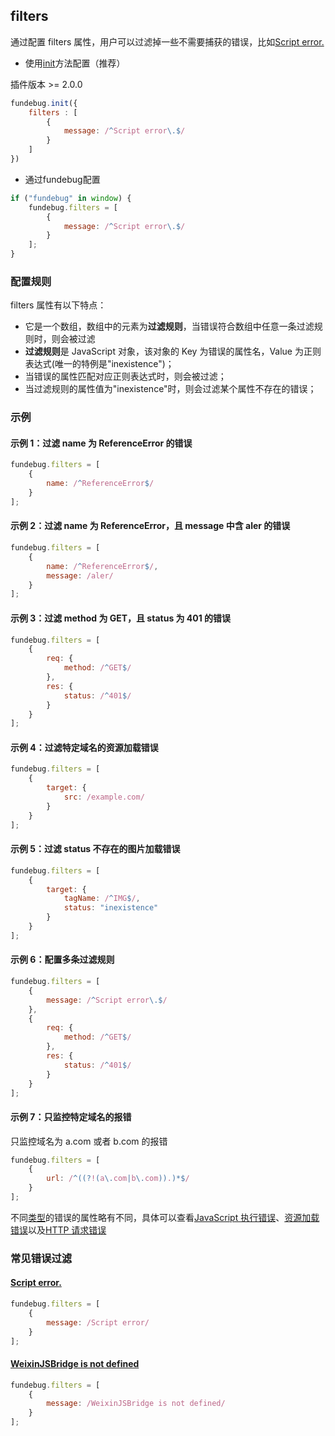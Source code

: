 ## filters

通过配置 filters 属性，用户可以过滤掉一些不需要捕获的错误，比如[Script error.](../other/script_error.md)

- 使用[init](../api/init.md)方法配置（推荐）

插件版本 >= 2.0.0

```js
fundebug.init({
    filters : [
        {
            message: /^Script error\.$/
        }
    ]
})
```

- 通过fundebug配置

```javascript
if ("fundebug" in window) {
    fundebug.filters = [
        {
            message: /^Script error\.$/
        }
    ];
}
```

### 配置规则

filters 属性有以下特点：

-   它是一个数组，数组中的元素为**过滤规则**，当错误符合数组中任意一条过滤规则时，则会被过滤
-   **过滤规则**是 JavaScript 对象，该对象的 Key 为错误的属性名，Value 为正则表达式(唯一的特例是"inexistence")；
-   当错误的属性匹配对应正则表达式时，则会被过滤；
-   当过滤规则的属性值为"inexistence"时，则会过滤某个属性不存在的错误；

### 示例

#### 示例 1：过滤 name 为 ReferenceError 的错误

```javascript
fundebug.filters = [
    {
        name: /^ReferenceError$/
    }
];
```

#### 示例 2：过滤 name 为 ReferenceError，且 message 中含 aler 的错误

```javascript
fundebug.filters = [
    {
        name: /^ReferenceError$/,
        message: /aler/
    }
];
```

#### 示例 3：过滤 method 为 GET，且 status 为 401 的错误

```javascript
fundebug.filters = [
    {
        req: {
            method: /^GET$/
        },
        res: {
            status: /^401$/
        }
    }
];
```

#### 示例 4：过滤特定域名的资源加载错误

```javascript
fundebug.filters = [
    {
        target: {
            src: /example.com/
        }
    }
];
```

#### 示例 5：过滤 status 不存在的图片加载错误

```javascript
fundebug.filters = [
    {
        target: {
            tagName: /^IMG$/,
            status: "inexistence"
        }
    }
];
```

#### 示例 6：配置多条过滤规则

```javascript
fundebug.filters = [
    {
        message: /^Script error\.$/
    },
    {
        req: {
            method: /^GET$/
        },
        res: {
            status: /^401$/
        }
    }
];
```

#### 示例 7：只监控特定域名的报错

只监控域名为 a.com 或者 b.com 的报错

```javascript
fundebug.filters = [
    {
        url: /^((?!(a\.com|b\.com)).)*$/
    }
];
```

不同[类型](../type/index.md)的错误的属性略有不同，具体可以查看[JavaScript 执行错误](../type/javascript.md)、[资源加载错误](../type/resource.md)以及[HTTP 请求错误](../type/http.md)

### 常见错误过滤

#### [Script error.](../other/script_error.md)

```javascript
fundebug.filters = [
    {
        message: /Script error/
    }
];
```

#### [WeixinJSBridge is not defined](https://blog.fundebug.com/2017/02/18/weixinjsbridge-is-not-defined/)

```javascript
fundebug.filters = [
    {
        message: /WeixinJSBridge is not defined/
    }
];
```
